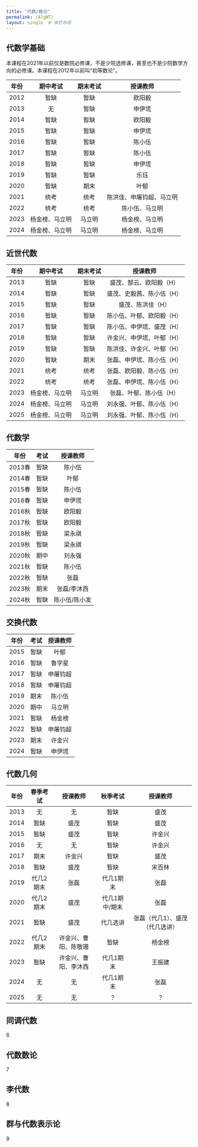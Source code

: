 ```yaml
---
title: "代数/数论"
permalink: /AlgNT/
layout: single  # 单栏布局
---
```


## 代数学基础

本课程在2021年以前仅是数院必修课，不是少院选修课，甚至也不是少院数学方向的必修课。本课程在2012年以前叫“初等数论”。

|年份|期中考试|期末考试|授课教师|
|:----:|:------------:|:------------:|:------------:|
|2012| 暂缺 | 暂缺 | 欧阳毅 |
|2013| 无 | 暂缺 | 申伊塃 |
|2014| 暂缺 | 暂缺 | 欧阳毅 |
|2015| 暂缺 | 暂缺 | 申伊塃 |
|2016| 暂缺 | 暂缺 | 陈小伍 |
|2017| 暂缺 | 暂缺 | 陈小伍 |
|2018| 暂缺 | 暂缺 | 申伊塃 |
|2019| 暂缺 | 暂缺 | 乐珏 |
|2020| 暂缺 | 期末 | 叶郁 |
|2021| 统考 | 统考 | 陈洪佳、申屠钧超、马立明 |
|2022| 统考 | 统考 | 陈小伍、马立明 |
|2023| 杨金榜、马立明 | 马立明 | 杨金榜、马立明 |
|2024| 杨金榜、马立明 | 马立明 | 杨金榜、马立明 |


## 近世代数

|年份|期中考试|期末考试|授课教师|
|:----:|:------------:|:------------:|:------------:|
|2013| 暂缺 | 暂缺 | 盛茂、郜云、欧阳毅（H） |
|2014| 暂缺 | 暂缺 | 盛茂、史毅茜、陈小伍（H） |
|2015| 暂缺 | 暂缺 | 盛茂、陈洪佳（H） |
|2016| 暂缺 | 暂缺 | 陈小伍、叶郁、欧阳毅（H） |
|2017| 暂缺 | 暂缺 | 陈小伍、申伊塃、盛茂（H） |
|2018| 暂缺 | 暂缺 | 许金兴、申伊塃、叶郁（H） |
|2019| 暂缺 | 暂缺 | 陈洪佳、许金兴、叶郁（H） |
|2020| 暂缺 | 期末 | 张磊、申伊塃、陈小伍（H） |
|2021| 统考 | 统考 | 张磊、欧阳毅、陈小伍（H） |
|2022| 统考 | 统考 | 张磊、申伊塃、陈小伍（H） |
|2023| 杨金榜、马立明 | 马立明 | 张磊、叶郁、陈小伍（H） |
|2024| 杨金榜、马立明 | 马立明 | 刘永强、叶郁、陈小伍（H） |
|2025| 杨金榜、马立明 | 马立明 | 刘永强、叶郁、陈小伍（H） |

## 代数学

|年份|考试|授课教师|
|:----:|:------------:|:------------:|
|2013春| 暂缺 | 陈小伍 |
|2014春| 暂缺 | 叶郁 |
|2015春| 暂缺 | 陈小伍 |
|2016春| 暂缺 | 申伊塃 |
|2016秋| 暂缺 | 欧阳毅 |
|2017秋| 暂缺 | 欧阳毅 |
|2018秋| 暂缺 | 梁永祺 |
|2019秋| 暂缺 | 梁永祺 |
|2020秋| 期中 | 刘永强 |
|2021秋| 暂缺 | 陈小伍 |
|2022秋| 暂缺 | 张磊 |
|2023秋| 期末 | 张磊/李沐西 |
|2024秋| 暂缺 | 陈小伍/陈小发 |

## 交换代数

|年份|考试|授课教师|
|:----:|:------------:|:------------:|
|2015| 暂缺 | 叶郁 |
|2016| 暂缺 | 鲁学星 |
|2017| 暂缺 | 申屠钧超 |
|2018| 暂缺 | 申屠钧超 |
|2019| 期末 | 陈小伍 |
|2020| 期中 | 马立明|
|2021| 暂缺 | 杨金榜 |
|2022| 暂缺 | 申屠钧超 |
|2023| 期末 | 许金兴 |
|2024| 暂缺 | 申伊塃 |

## 代数几何

|年份|春季考试|授课教师|秋季考试|授课教师|
|:----:|:------------:|:----------------:|:------------:|:----------------:|
|2013| 无 | 无 | 暂缺 | 盛茂 |
|2014| 暂缺 | 盛茂 | 暂缺 | 盛茂 |
|2015| 暂缺 | 盛茂 | 暂缺 | 许金兴 |
|2016| 无 | 无 | 暂缺 | 许金兴 |
|2017| 期末 | 许金兴 | 暂缺 | 盛茂 |
|2018| 暂缺 | 盛茂 | 暂缺 | 宋百林 |
|2019| 代几2期末 | 张磊 | 代几1期末 | 张磊 |
|2020| 代几2期末 | 盛茂 | 代几1期中/期末 | 张磊 |
|2021| 暂缺 | 盛茂 | 代几选讲 | 张磊（代几1）、盛茂（代几选讲） |
|2022| 代几2期末 | 许金兴、曹阳、陈敬珊 | 暂缺 | 杨金榜 |
|2023| 暂缺 | 许金兴、曹阳、李沐西 | 代几1期末 | 王振建 |
|2024| 无 | 无 | 代几1期末 | 张磊 |
|2025| 无 | 无 | ？ | ？|

## 同调代数
6

## 代数数论
7

## 李代数
8

## 群与代数表示论
9
